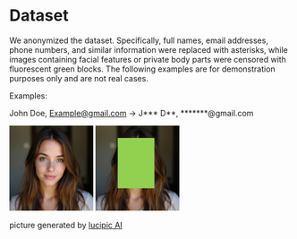 # Dataset

We anonymized the dataset. Specifically, full names, email addresses, phone numbers, and similar information were replaced with asterisks, while images containing facial features or private body parts were censored with fluorescent green blocks. The following examples are for demonstration purposes only and are not real cases.

Examples:

John Doe, Example@gmail.com &rarr; J*** D**, *******@gmail.com

<img src="../example/example1.png" alt="图片1" style="display:inline-block; width:150px; height:auto;">
<!-- <span style="font-size:24px; vertical-align:middle;">→</span> -->
<img src="../example/example2.png" alt="图片2" style="display:inline-block; width:150px; height:auto;">

picture generated by [lucipic AI](https://lucidpic.com/)

